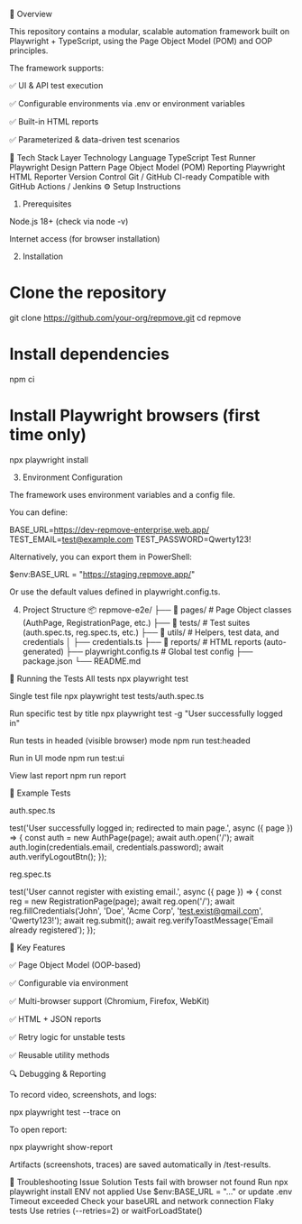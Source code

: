 🚀 Overview

This repository contains a modular, scalable automation framework built on Playwright + TypeScript, using the Page Object Model (POM) and OOP principles.

The framework supports:

✅ UI & API test execution

✅ Configurable environments via .env or environment variables

✅ Built-in HTML reports

✅ Parameterized & data-driven test scenarios

🧰 Tech Stack
Layer Technology
Language TypeScript
Test Runner Playwright
Design Pattern Page Object Model (POM)
Reporting Playwright HTML Reporter
Version Control Git / GitHub
CI-ready Compatible with GitHub Actions / Jenkins
⚙️ Setup Instructions

1. Prerequisites

Node.js 18+ (check via node -v)

Internet access (for browser installation)

2. Installation

# Clone the repository

git clone https://github.com/your-org/repmove.git
cd repmove

# Install dependencies

npm ci

# Install Playwright browsers (first time only)

npx playwright install

3. Environment Configuration

The framework uses environment variables and a config file.

You can define:

BASE_URL=https://dev-repmove-enterprise.web.app/
TEST_EMAIL=test@example.com
TEST_PASSWORD=Qwerty123!

Alternatively, you can export them in PowerShell:

$env:BASE_URL = "https://staging.repmove.app/"

Or use the default values defined in playwright.config.ts.

4. Project Structure
   📦 repmove-e2e/
   ├── 📁 pages/ # Page Object classes (AuthPage, RegistrationPage, etc.)
   ├── 📁 tests/ # Test suites (auth.spec.ts, reg.spec.ts, etc.)
   ├── 📁 utils/ # Helpers, test data, and credentials
   │ ├── credentials.ts
   ├── 📁 reports/ # HTML reports (auto-generated)
   ├── playwright.config.ts # Global test config
   ├── package.json
   └── README.md

🧩 Running the Tests
All tests
npx playwright test

Single test file
npx playwright test tests/auth.spec.ts

Run specific test by title
npx playwright test -g "User successfully logged in"

Run tests in headed (visible browser) mode
npm run test:headed

Run in UI mode
npm run test:ui

View last report
npm run report

🧱 Example Tests

auth.spec.ts

test('User successfully logged in; redirected to main page.', async ({ page }) => {
const auth = new AuthPage(page);
await auth.open('/');
await auth.login(credentials.email, credentials.password);
await auth.verifyLogoutBtn();
});

reg.spec.ts

test('User cannot register with existing email.', async ({ page }) => {
const reg = new RegistrationPage(page);
await reg.open('/');
await reg.fillCredentials('John', 'Doe', 'Acme Corp', 'test.exist@gmail.com', 'Qwerty123!');
await reg.submit();
await reg.verifyToastMessage('Email already registered');
});

🧩 Key Features

✅ Page Object Model (OOP-based)

✅ Configurable via environment

✅ Multi-browser support (Chromium, Firefox, WebKit)

✅ HTML + JSON reports

✅ Retry logic for unstable tests

✅ Reusable utility methods

🔍 Debugging & Reporting

To record video, screenshots, and logs:

npx playwright test --trace on

To open report:

npx playwright show-report

Artifacts (screenshots, traces) are saved automatically in /test-results.

🧠 Troubleshooting
Issue Solution
Tests fail with browser not found Run npx playwright install
ENV not applied Use $env:BASE_URL = "..." or update .env
Timeout exceeded Check your baseURL and network connection
Flaky tests Use retries (--retries=2) or waitForLoadState()
